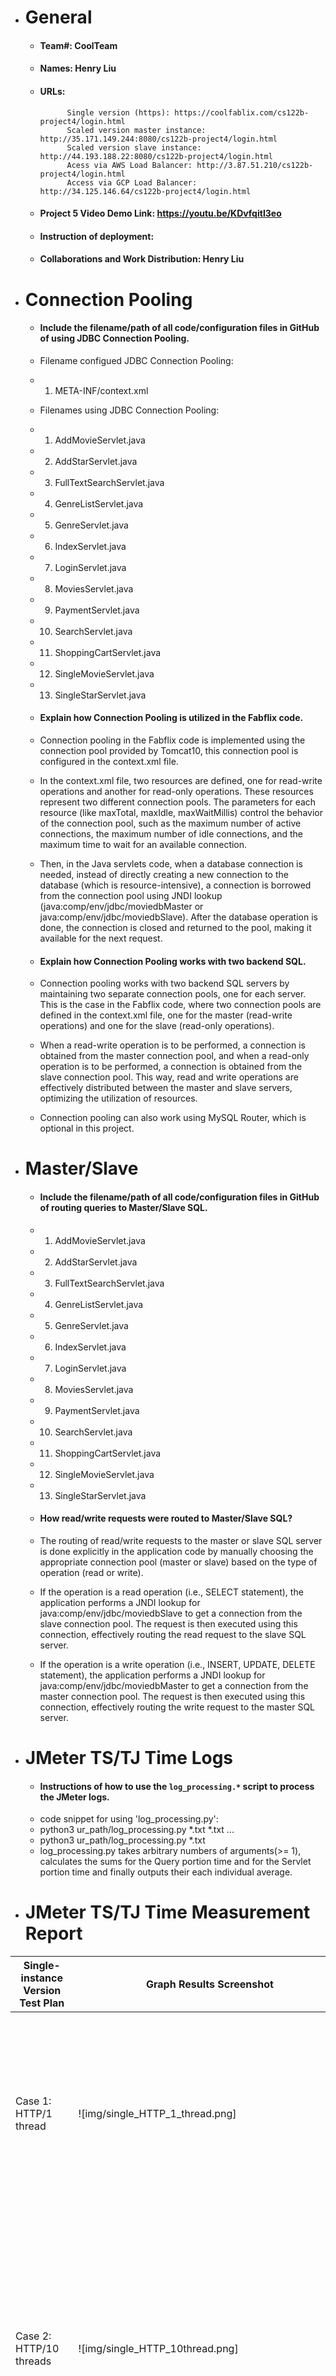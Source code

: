 - # General
    - #### Team#: CoolTeam
    
    - #### Names: Henry Liu
    
    - #### URLs: 
                Single version (https): https://coolfablix.com/cs122b-project4/login.html
                Scaled version master instance: http://35.171.149.244:8080/cs122b-project4/login.html
                Scaled version slave instance: http://44.193.188.22:8080/cs122b-project4/login.html
                Acess via AWS Load Balancer: http://3.87.51.210/cs122b-project4/login.html
                Access via GCP Load Balancer: http://34.125.146.64/cs122b-project4/login.html
    
    - #### Project 5 Video Demo Link: https://youtu.be/KDvfqitI3eo

    - #### Instruction of deployment:

    - #### Collaborations and Work Distribution: Henry Liu


- # Connection Pooling
    - #### Include the filename/path of all code/configuration files in GitHub of using JDBC Connection Pooling.
    - Filename configued JDBC Connection Pooling: 
    - 1. META-INF/context.xml


    - Filenames using JDBC Connection Pooling:
    - 1. AddMovieServlet.java
    - 2. AddStarServlet.java
    - 3. FullTextSearchServlet.java
    - 4. GenreListServlet.java
    - 5. GenreServlet.java
    - 6. IndexServlet.java
    - 7. LoginServlet.java
    - 8. MoviesServlet.java
    - 9. PaymentServlet.java
    - 10. SearchServlet.java
    - 11. ShoppingCartServlet.java
    - 12. SingleMovieServlet.java
    - 13. SingleStarServlet.java

    
    - #### Explain how Connection Pooling is utilized in the Fabflix code.
    - Connection pooling in the Fabflix code is implemented using the connection pool provided by Tomcat10, this connection pool is configured in the context.xml file. 
    - In the context.xml file, two resources are defined, one for read-write operations and another for read-only operations. These resources represent two different connection pools. The parameters for each resource (like maxTotal, maxIdle, maxWaitMillis) control the behavior of the connection pool, such as the maximum number of active connections, the maximum number of idle connections, and the maximum time to wait for an available connection.
    - Then, in the Java servlets code, when a database connection is needed, instead of directly creating a new connection to the database (which is resource-intensive), a connection is borrowed from the connection pool using JNDI lookup (java:comp/env/jdbc/moviedbMaster or java:comp/env/jdbc/moviedbSlave). After the database operation is done, the connection is closed and returned to the pool, making it available for the next request.
    
    - #### Explain how Connection Pooling works with two backend SQL.
    - Connection pooling works with two backend SQL servers by maintaining two separate connection pools, one for each server. This is the case in the Fabflix code, where two connection pools are defined in the context.xml file, one for the master (read-write operations) and one for the slave (read-only operations).
    - When a read-write operation is to be performed, a connection is obtained from the master connection pool, and when a read-only operation is to be performed, a connection is obtained from the slave connection pool. This way, read and write operations are effectively distributed between the master and slave servers, optimizing the utilization of resources.
    - Connection pooling can also work using MySQL Router, which is optional in this project. 
    

- # Master/Slave
    - #### Include the filename/path of all code/configuration files in GitHub of routing queries to Master/Slave SQL.
    - 1. AddMovieServlet.java
    - 2. AddStarServlet.java
    - 3. FullTextSearchServlet.java
    - 4. GenreListServlet.java
    - 5. GenreServlet.java
    - 6. IndexServlet.java
    - 7. LoginServlet.java
    - 8. MoviesServlet.java
    - 9. PaymentServlet.java
    - 10. SearchServlet.java
    - 11. ShoppingCartServlet.java
    - 12. SingleMovieServlet.java
    - 13. SingleStarServlet.java

    - #### How read/write requests were routed to Master/Slave SQL?
    - The routing of read/write requests to the master or slave SQL server is done explicitly in the application code by manually choosing the appropriate connection pool (master or slave) based on the type of operation (read or write). 
    - If the operation is a read operation (i.e., SELECT statement), the application performs a JNDI lookup for java:comp/env/jdbc/moviedbSlave to get a connection from the slave connection pool. The request is then executed using this connection, effectively routing the read request to the slave SQL server.
    - If the operation is a write operation (i.e., INSERT, UPDATE, DELETE statement), the application performs a JNDI lookup for java:comp/env/jdbc/moviedbMaster to get a connection from the master connection pool. The request is then executed using this connection, effectively routing the write request to the master SQL server.

- # JMeter TS/TJ Time Logs
    - #### Instructions of how to use the `log_processing.*` script to process the JMeter logs.
    - code snippet for using 'log_processing.py':
    - python3 ur_path/log_processing.py *.txt *.txt ...
    - python3 ur_path/log_processing.py *.txt
    - log_processing.py takes arbitrary numbers of arguments(>= 1), calculates the sums for the Query portion time and for the Servlet portion time and finally outputs their each individual average. 


- # JMeter TS/TJ Time Measurement Report

| **Single-instance Version Test Plan**          | **Graph Results Screenshot** | **Average Query Time(ms)** | **Average Search Servlet Time(ms)** | **Average JDBC Time(ms)** | **Analysis** |
|------------------------------------------------|------------------------------|----------------------------|-------------------------------------|---------------------------|--------------|
| Case 1: HTTP/1 thread                          | ![img/single_HTTP_1_thread.png]   |     121.9537228944496 ms   |  122.55922299090074 ms       | 122 ms                    | Given it's only a single thread, the application handles the requests efficiently. The time taken is minimal, suggesting good performance under low-load conditions.           |
| Case 2: HTTP/10 threads                        | ![img/single_HTTP_10thread.png]   | 1013.204812487942 ms       |       1013 ms         | 1013.204812487942 ms                       | With 10 concurrent threads, the time has increased significantly, almost by a factor of 10. This suggests the application scales linearly with the load, but could indicate potential contention or resource limitation issues.           |
| Case 3: HTTPS/10 threads                       | ![img/single_HTTPS_10thread.png]   | 919.7748291378373 ms       | 920 ms            |919.7748291378373 ms          | The times are slightly lower than Case 1 and 2, suggesting that connection pooling improves performance when dealing with concurrent requests.                        |
| Case 4: HTTP/10 threads/No connection pooling  | ![img/single_http_10thread_no_connection_pooling.png]   | 962.5927430020525 ms | 963 ms  | 962.5927430020525 ms                        | Slightly higher than than case 3 with connection pooling, meaning that connection pooling does have impact on performance when dealing with concurrent requests.          |

| **Scaled Version Test Plan**                   | **Graph Results Screenshot** | **Average Query Time(ms)** | **Average Search Servlet Time(ms)** | **Average JDBC Time(ms)** | **Analysis** |
|------------------------------------------------|------------------------------|----------------------------|-------------------------------------|---------------------------|--------------|
| Case 1: HTTP/1 thread                          | ![img/scaled_http_1_thread.png]   | 118.17613329046762 ms| 118.94785486600713 ms | 403 ms                        | This is a test with minimal load on a scaled system. The response times are very good and nearly identical to the single-instance version. This suggests that the application's scalability does not impact its performance with a low load, which is expected behavior.           |
| Case 2: HTTP/10 threads                        | ![img/scaled_10thread.png]  | 403.56602453656296 ms| 404.33694855080665 ms| 403 ms    |           Under this test, the system appears to handle concurrent load well. However, the average query and search servlet times are significantly higher than in the single-instance test, suggesting that additional overhead is involved in managing the scaled system. This could be due to network latency or the load balancer's handling of requests.|
| Case 3: HTTP/10 threads/No connection pooling  | ![img/scaled_10thread_nopooling.png]   | 472.0135441696854 ms | 472.6441489188455 ms| 472.0135441696854 ms  | With 10 concurrent threads and no connection pooling, the times have increased even more. This is expected behavior, as establishing and closing a connection for every request adds significant overhead. It underlines the importance of connection pooling in managing resources and maintaining good performance under load in a scaled system.           |
